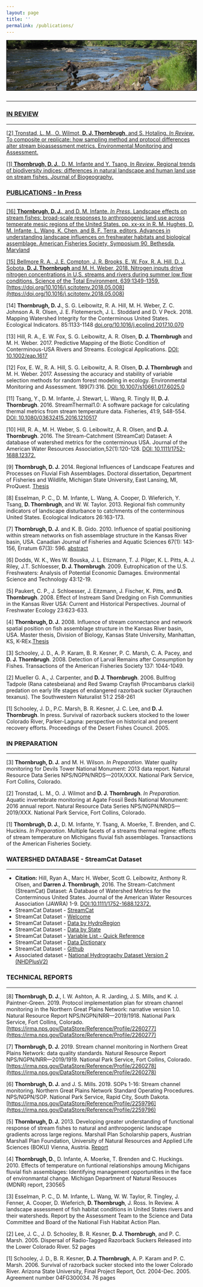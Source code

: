 ```yaml
---
layout: page
title: ''
permalink: /publications/
---
```

<a href="http://dthor.github.io/" title="Darren Thornbrugh, Ph.D."><img class="pure-img" src="/images/upN_MI_1335x350.jpg" width="" height="" style="margin-bottom:10px; border:1px solid #000000;" alt="Darren Thornbrugh, Ph.D.">

***

### IN REVIEW
***
[2] Tronstad, L. M., O. Wilmot, **D. J. Thornbrugh**, and S. Hotaling. _In Review_. To composite or replicate: how sampling method and protocol differences alter stream bioassessment metrics. Environmental Monitoring and Assessment.

[1] **Thornbrugh, D. J.**, D. M. Infante and Y. Tsang. _In Review_. Regional trends of biodiversity indices: differences in natural landscape and human land use on stream fishes. Journal of Biogeography.


### PUBLICATIONS - In Press
***

[16] **Thornbrugh, D. J.**, and D. M. Infante. _In Press_. Landscape effects on stream fishes: broad-scale responses to anthropogenic land use across temperate mesic regions of the United States. pp. xx-xx in R. M. Hughes, D. M. Infante, L. Wang, K. Chen, and B. F. Terra, editors, Advances in understanding landscape influences on freshwater habitats and biological assemblage. American Fisheries Society, Symposium 90, Bethesda, Maryland

[15] Bellmore R. A., J. E. Compton, J. R. Brooks, E. W. Fox, R. A. Hill, D. J. Sobota, **D. J. Thornbrugh** and M. H. Weber, 2018. Nitrogen inputs drive nitrogen concentrations in U.S. streams and rivers during summer low flow conditions. Science of the Total Environment. 639:1349-1359. [https://doi.org/10.1016/j.scitotenv.2018.05.008](https://doi.org/10.1016/j.scitotenv.2018.05.008)

[14] **Thornbrugh, D. J.**, S. G. Leibowitz, R. A. Hill, M. H. Weber, Z. C. Johnson A. R. Olsen, J. E. Flotemersch, J. L. Stoddard and D. V Peck. 2018. Mapping Watershed Integrity for the Conterminous United States. Ecological Indicators. 85:1133-1148 [doi.org/10.1016/j.ecolind.2017.10.070](https://doi.org/10.1016/j.ecolind.2017.10.070)

[13] Hill, R. A., E. W. Fox, S. G. Leibowitz, A. R. Olsen, **D. J. Thornbrugh** and M. H. Weber. 2017. Predictive Mapping of the Biotic Condition of Conterminous-USA Rivers and Streams. Ecological Applications. [DOI: 10.1002/eap.1617](http://onlinelibrary.wiley.com/doi/10.1002/eap.1617/abstract)

[12] Fox, E. W., R. A. Hill, S. G. Leibowitz, A. R. Olsen, **D. J. Thornbrugh** and M. H. Weber. 2017. Assessing the accuracy and stability of variable selection methods for random forest modeling in ecology. Environmental Monitoring and Assessment. 189(7):316. [DOI: 10.1007/s10661.017.6025.0](https://doi.org/10.1007/s10661-017-6025-0)

[11] Tsang, Y., D. M. Infante, J. Stewart, L. Wang, R. Tingly III, **D. J. Thornbrugh**. 2016. StreamThermal1.0: A software package for calculating thermal metrics from stream temperature data. Fisheries, 41:9, 548-554. [DOI: 10.1080/03632415.2016.1210517](http://afs.tandfonline.com/doi/abs/10.1080/03632415.2016.1210517)

[10] Hill, R. A., M. H. Weber, S. G. Leibowitz, A. R. Olsen, and **D. J. Thornbrugh**. 2016. The Stream-Catchment (StreamCat) Dataset: A database of watershed metrics for the conterminous USA. Journal of the American Water Resources Association,52(1):120-128. [DOI: 10.1111/1752-1688.12372.](http://onlinelibrary.wiley.com/doi/10.1111/1752-1688.12372/abstract)

[9] **Thornbrugh, D. J.** 2014. Regional Influences of Landscape Features and Processes on Fluvial Fish Assemblages. Doctoral dissertation, Department of Fisheries and Wildlife, Michigan State University, East Lansing, MI, ProQuest. [Thesis](http://etd.lib.msu.edu/islandora/object/etd%3A2967)

[8] Esselman, P. C., D. M. Infante, L. Wang, A. Cooper, D. Wieferich, Y. Tsang, **D. Thornbrugh**, and W. W. Taylor. 2013. Regional fish community indicators of landscape disturbance to catchments of the conterminous United States. Ecological Indicators 26:163-173.

[7] **Thornbrugh, D. J.** and K. B. Gido. 2010. Influence of spatial positioning within stream networks on fish assemblage structure in the Kansas River basin, USA. Canadian Journal of Fisheries and Aquatic Sciences 67(1): 143-156, Erratum 67(3): 596. [abstract](http://www.nrcresearchpress.com/doi/abs/10.1139/F09-169#.V7IzCfkrJhE)

[6] Dodds, W. K., Wes W. Bouska, J. L. Etizmann, T. J. Pilger, K. L. Pitts, A. J. Riley, J.T. Schloesser, **D. J. Thornbrugh**. 2009. Eutrophication of the U.S. Freshwaters: Analysis of Potential Economic Damages. Environmental Science and Technology 43:12-19.

[5] Paukert, C. P., J. Schloesser, J. Eitzmann, J. Fischer, K. Pitts, and **D. Thornbrugh**. 2008.  Effect of Instream Sand Dredging on Fish Communities in the Kansas River USA: Current and Historical Perspectives. Journal of Freshwater Ecology 23:623-633.

[4] **Thornbrugh, D. J.** 2008. Influence of stream connectance and network spatial position on fish assemblage structure in the Kansas River basin, USA. Master thesis, Division of Biology, Kansas State University, Manhattan, KS, K-REx.[Thesis](http://krex.k-state.edu/dspace/handle/2097/535)

[3] Schooley, J. D., A. P. Karam, B. R. Kesner, P. C. Marsh, C. A. Pacey, and **D. J. Thornbrugh**. 2008. Detection of Larval Remains after Consumption by Fishes. Transactions of the American Fisheries Society 137: 1044-1049.

[2] Mueller G. A., J. Carpenter, and **D. J. Thornbrugh**. 2006. Bullfrog Tadpole (Rana catesbeiana) and Red Swamp Crayfish (Procambarus clarkii) predation on early life stages of endangered razorback sucker (Xyrauchen texanus). The Southwestern Naturalist 51:2 258-261

[1] Schooley, J. D., P.C. Marsh, B. R. Kesner, J. C. Lee, and **D. J. Thornbrugh**. In press. Survival of razorback suckers stocked to the lower Colorado River, Parker-Laguna: perspective on historical and present recovery efforts.  Proceedings of the Desert Fishes Council.  2005.


### IN PREPARATION 
***

[3] **Thornbrugh, D. J.** and M. H. Wilson. _In Preparation_. Water quality monitoring for Devils Tower National Monument: 2013 data report. Natural Resource Data Series NPS/NGPN/NRDS—201X/XXX. National Park Service, Fort Collins, Colorado.

[2] Tronstad, L. M., O. J. Wilmot and **D. J. Thornbrugh**. _In Preparation_. Aquatic invertebrate monitoring at Agate Fossil Beds National Monument: 2016 annual report. Natural Resource Data Series NPS/NGPN/NRDS—2019/XXX. National Park Service, Fort Collins, Colorado.

[1] **Thornbrugh, D. J.**, D. M. Infante, Y. Tsang, A. Moerke, T. Brenden, and C. Huckins. _In Preparation_. Multiple facets of a streams thermal regime: effects of stream temperature on Michigans fluvial fish assemblages. Transactions of the American Fisheries Society.

### WATERSHED DATABASE - StreamCat Dataset
***
-	**Citation:** Hill, Ryan A., Marc H. Weber, Scott G. Leibowitz, Anthony R. Olsen, and **Darren J. Thornbrugh**, 2016. The Stream-Catchment (StreamCat) Dataset: A Database of Watershed Metrics for the Conterminous United States. Journal of the American Water Resources Association (JAWRA) 1-9. [DOI:10.1111/1752-1688.12372.](http://onlinelibrary.wiley.com/doi/10.1111/1752-1688.12372/abstract)
-   StreamCat Dataset - [StreamCat](https://www.epa.gov/national-aquatic-resource-surveys/streamcat)
-   StreamCat Dataset - [Welcome](ftp://newftp.epa.gov/EPADataCommons/ORD/NHDPlusLandscapeAttributes/StreamCat/WelcomePage.html)
-	StreamCat Dataset - [Data by HydroRegion](ftp://newftp.epa.gov/EPADataCommons/ORD/NHDPlusLandscapeAttributes/StreamCat/HydroRegions/)
-	StreamCat Dataset - [Data by State](ftp://newftp.epa.gov/EPADataCommons/ORD/NHDPlusLandscapeAttributes/StreamCat/States/)
-	StreamCat Dataset - [Variable List - Quick Reference](ftp://newftp.epa.gov/EPADataCommons/ORD/NHDPlusLandscapeAttributes/StreamCat/Documentation/VariableList-QuickReference.html)
-	StreamCat Dataset - [Data Dictionary](ftp://newftp.epa.gov/EPADataCommons/ORD/NHDPlusLandscapeAttributes/StreamCat/Documentation/DataDictionary.html)
-	StreamCat Dataset - [Github](https://github.com/USEPA/StreamCat)
-	Associated dataset - [National Hydrography Dataset Version 2 (NHDPlusV2)](http://www.horizon-systems.com/nhdplus/NHDplusV2_home.php)

### TECHNICAL REPORTS 
*** 
[8] **Thornbrugh, D. J.**, I. W. Ashton, A. R. Jarding, J. S. Mills, and K. J. Paintner-Green. 2019. Protocol implementation plan for stream channel monitoring in the Northern Great Plains Network: narrative version 1.0. Natural Resource Report NPS/NGPN/NRR—2019/1918. National Park Service, Fort Collins, Colorado. [https://irma.nps.gov/DataStore/Reference/Profile/2260277](https://irma.nps.gov/DataStore/Reference/Profile/2260277)

[7] **Thornbrugh, D. J.** 2019. Stream channel monitoring in Northern Great Plains Network: data quality standards. Natural Resource Report NPS/NGPN/NRR—2019/1919. National Park Service, Fort Collins, Colorado. [https://irma.nps.gov/DataStore/Reference/Profile/2260278](https://irma.nps.gov/DataStore/Reference/Profile/2260278)

[6] **Thornbrugh, D. J.** and J. S. Mills. 2019. SOPs 1-16: Stream channel monitoring. Northern Great Plains Network Standard Operating Procedures. NPS/NGPN/SOP. National Park Service, Rapid City, South Dakota. [https://irma.nps.gov/DataStore/Reference/Profile/2259796](https://irma.nps.gov/DataStore/Reference/Profile/2259796)

[5] **Thornbrugh, D. J.** 2013. Developing greater understanding of functional response of stream fishes to natural and anthropogenic landscape gradients across large regions. Marshall Plan Scholarship papers, Austrian Marshall Plan Foundation, University of Natural Resources and Applied Life Sciences (BOKU) Vienna, Austria. [Report](http://www.marshallplan.at/images/papers_scholarship/2013/Applied_Life_Sciences_Vienna_ThornbrughDarren_2013.pdf)

[4] **Thornbrugh, D.**, D. Infante, A. Moerke, T. Brenden and C. Huckings. 2010. Effects of temperature on funtional relationships amoung Michigans fluvial fish assemblages: Identifying management opportunities in the face of environmantal change.  Michigan Department of Natural Resouces (MDNR) report, 230565

[3] Esselman, P. C., D. M. Infante, L. Wang, W. W. Taylor, R. Tingley, J. Fenner, A. Cooper, D. Wieferich, **D. Thornbrugh**, J. Ross. In Review. A landscape assessment of fish habitat conditions in United States rivers and their watersheds. Report by the Assessment Team to the Science and Data Committee and Board of the National Fish Habitat Action Plan.

[2]	Lee, J. C., J. D. Schooley, B. R. Kesner, **D. J. Thornbrugh**, and P. C. Marsh. 2005. Dispersal of Radio-Tagged Razorback Suckers Released into the Lower Colorado River. 52 pages

[1]	Schooley, J. D., B. R. Kesner, **D. J. Thornbrugh**, A. P. Karam and P. C. Marsh. 2006. Survival of razorback sucker stocked into the lower Colorado River. Arizona State University, Final Project Report, Oct. 2004-Dec. 2005. Agreement number 04FG300034. 76 pages
